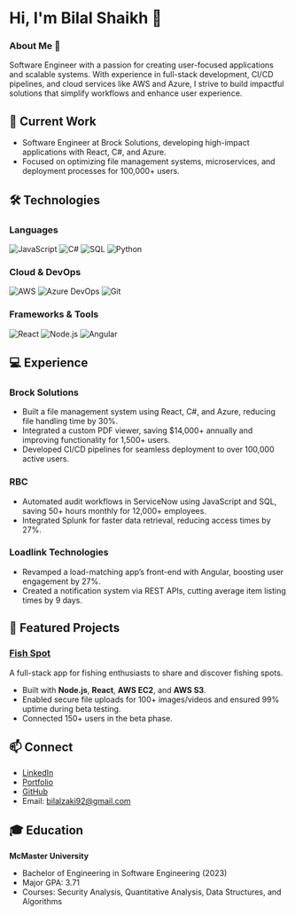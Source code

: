 # Hi, I'm Bilal Shaikh 👋

### About Me 🎯
Software Engineer with a passion for creating user-focused applications and scalable systems. With experience in full-stack development, CI/CD pipelines, and cloud services like AWS and Azure, I strive to build impactful solutions that simplify workflows and enhance user experience.

## 🔨 Current Work
- Software Engineer at Brock Solutions, developing high-impact applications with React, C#, and Azure.
- Focused on optimizing file management systems, microservices, and deployment processes for 100,000+ users.

## 🛠️ Technologies

### Languages
![JavaScript](https://img.shields.io/badge/javascript-%23323330.svg?style=for-the-badge&logo=javascript&logoColor=%23F7DF1E)
![C#](https://img.shields.io/badge/csharp-%23239120.svg?style=for-the-badge&logo=csharp&logoColor=white)
![SQL](https://img.shields.io/badge/sql-%2300599C.svg?style=for-the-badge&logo=microsoftsqlserver&logoColor=white)
![Python](https://img.shields.io/badge/python-3670A0?style=for-the-badge&logo=python&logoColor=ffdd54)

### Cloud & DevOps
![AWS](https://img.shields.io/badge/AWS-%23FF9900.svg?style=for-the-badge&logo=amazon-aws&logoColor=white)
![Azure DevOps](https://img.shields.io/badge/Azure%20DevOps-%230072C6.svg?style=for-the-badge&logo=azure-devops&logoColor=white)
![Git](https://img.shields.io/badge/git-%23F05033.svg?style=for-the-badge&logo=git&logoColor=white)

### Frameworks & Tools
![React](https://img.shields.io/badge/react-%2320232a.svg?style=for-the-badge&logo=react&logoColor=%2361DAFB)
![Node.js](https://img.shields.io/badge/node.js-6DA55F?style=for-the-badge&logo=node.js&logoColor=white)
![Angular](https://img.shields.io/badge/angular-DD0031?style=for-the-badge&logo=angular&logoColor=white)

## 💻 Experience

### Brock Solutions
- Built a file management system using React, C#, and Azure, reducing file handling time by 30%.
- Integrated a custom PDF viewer, saving $14,000+ annually and improving functionality for 1,500+ users.
- Developed CI/CD pipelines for seamless deployment to over 100,000 active users.

### RBC
- Automated audit workflows in ServiceNow using JavaScript and SQL, saving 50+ hours monthly for 12,000+ employees.
- Integrated Splunk for faster data retrieval, reducing access times by 27%.

### Loadlink Technologies
- Revamped a load-matching app’s front-end with Angular, boosting user engagement by 27%.
- Created a notification system via REST APIs, cutting average item listing times by 9 days.

## 🚀 Featured Projects

### [Fish Spot](https://github.com/BilalShakh/4WW3Project)
A full-stack app for fishing enthusiasts to share and discover fishing spots.
- Built with **Node.js**, **React**, **AWS EC2**, and **AWS S3**.
- Enabled secure file uploads for 100+ images/videos and ensured 99% uptime during beta testing.
- Connected 150+ users in the beta phase.

## 📫 Connect
- [LinkedIn](https://linkedin.com/in/bilal-shakh/)
- [Portfolio](https://bilalshakh.com/)  
- [GitHub](https://github.com/BilalShakh)  
- Email: bilalzaki92@gmail.com  

## 🎓 Education
**McMaster University**  
- Bachelor of Engineering in Software Engineering (2023)  
- Major GPA: 3.71  
- Courses: Security Analysis, Quantitative Analysis, Data Structures, and Algorithms  
